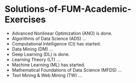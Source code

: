 # Solutions-of-FUM-Academic-Exercises

- Advanced Nonlinear Optimization (ANO) is done.
- Algorithms of Data Science (ADS) ...
- Computational Intelligence (CI) has started.
- Data Mining (DM) ...
- Deep Learning (DL) is done.
- Learning Theory (LT) ...
- Machine Learning (ML) has started.
- Mathematical Foundations of Data Science (MFDS) ...
- Text Mining & Web Mining (TW) ...
